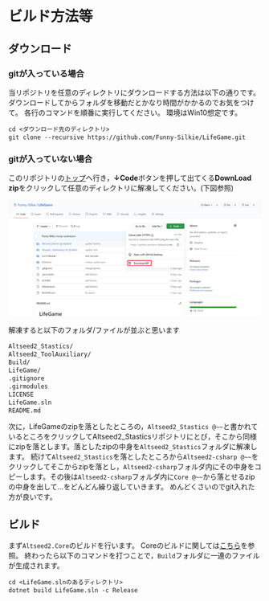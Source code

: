 # ビルド方法等

## ダウンロード

### gitが入っている場合

当リポジトリを任意のディレクトリにダウンロードする方法は以下の通りです。
ダウンロードしてからフォルダを移動だとかなり時間がかかるのでお気をつけて。
各行のコマンドを順番に実行してください。
環境はWin10想定です。

```
cd <ダウンロード先のディレクトリ>
git clone --recursive https://github.com/Funny-Silkie/LifeGame.git
```

### gitが入っていない場合

このリポジトリの[トップ](https://github.com/Funny-Silkie/LifeGame)へ行き，**↓Code**ボタンを押して出てくる**DownLoad zip**をクリックして任意のディレクトリに解凍してください。(下図参照)

![DLzip_Main](Image/DLzip_LifeGame.png)

解凍すると以下のフォルダ/ファイルが並ぶと思います

```
Altseed2_Stastics/
Altseed2_ToolAuxiliary/
Build/
LifeGame/
.gitignore
.girmodules
LICENSE
LifeGame.sln
README.md
```

次に，LifeGameのzipを落としたところの，`Altseed2_Stastics @~~`と書かれているところをクリックしてAltseed2_Stasticsリポジトリにとび，そこから同様にzipを落とします。落としたzipの中身を`Altseed2_Stastics`フォルダに解凍します。
続けて`Altseed2_Stastics`を落としたところから`Altseed2-csharp @~~`をクリックしてそこからzipを落とし，`Altseed2-csharp`フォルダ内にその中身をコピーします。その後は`Altseed2-csharp`フォルダ内に`Core @~~`から落とせるzipの中身を出して…をどんどん繰り返していきます。
めんどくさいのでgit入れた方が良いです。

## ビルド

まず`Altseed2.Core`のビルドを行います。
Coreのビルドに関しては[こちら](../Altseed2_ToolAuxiliary/Altseed2-csharp/Documents/HowToBuild_Ja.md)を参照。
終わったら以下のコマンドを打つことで，`Build`フォルダに一連のファイルが生成されます。

```
cd <LifeGame.slnのあるディレクトリ>
dotnet build LifeGame.sln -c Release
```